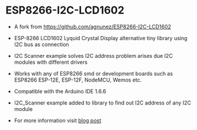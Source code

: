 # ESP8266-I2C-LCD1602
- A fork from https://github.com/agnunez/ESP8266-I2C-LCD1602
- ESP-8266 LCD1602 Lyquid Crystal Display alternative tiny library using I2C bus as connection
- I2C Scanner example solves I2C address problem arises due I2C modules with different drivers
- Works with any of ESP8266 smd or development boards such as ESP8266 ESP-12E, ESP-12F, NodeMCU, Wemos etc.
- Compatible with the Arduino IDE 1.6.6

- I2C_Scanner example added to library to find out I2C address of any I2C module
- For more information visit <a href="https://hobbytronics.com.pk/connect-1602-i2c-lcd-with-esp8266-nodemcu-wemos/">blog post</a>
